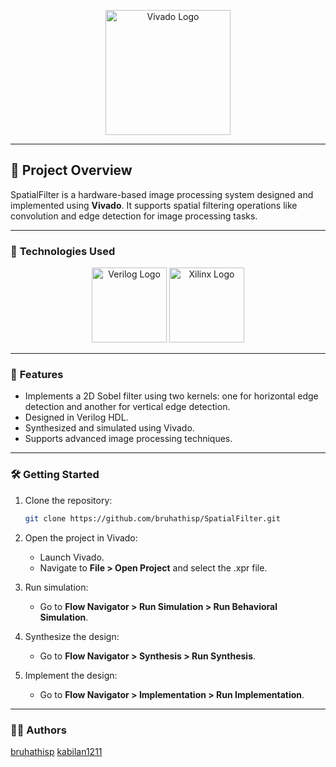 
<p align="center">
  <img src="[https://upload.wikimedia.org/wikipedia/en/thumb/5/5f/Xilinx_Vivado_logo.svg/1200px-Xilinx_Vivado_logo.svg.png](https://en.wikipedia.org/wiki/Vivado#/media/File:AMD_Vivado_logo.svg)" alt="Vivado Logo" width="200">
</p>

---

## 🌟 **Project Overview**
SpatialFilter is a hardware-based image processing system designed and implemented using **Vivado**. It supports spatial filtering operations like convolution and edge detection for image processing tasks.

---

### 🚀 **Technologies Used**
<p align="center">
  <img src="https://upload.wikimedia.org/wikipedia/commons/3/3f/Verilog_logo.svg" alt="Verilog Logo" width="120">
  <img src="https://upload.wikimedia.org/wikipedia/commons/0/0e/Xilinx_logo.svg" alt="Xilinx Logo" width="120">
</p>

---

### 🎯 **Features**
- Implements a 2D Sobel filter using two kernels: one for horizontal edge detection and another for vertical edge detection.
- Designed in Verilog HDL.
- Synthesized and simulated using Vivado.
- Supports advanced image processing techniques.

---


### 🛠️ **Getting Started**
1. Clone the repository:
   ```bash
   git clone https://github.com/bruhathisp/SpatialFilter.git
   ```
2. Open the project in Vivado:
   - Launch Vivado.
   - Navigate to **File > Open Project** and select the .xpr file.

3. Run simulation:
   - Go to **Flow Navigator > Run Simulation > Run Behavioral Simulation**.

4. Synthesize the design:
   - Go to **Flow Navigator > Synthesis > Run Synthesis**.

5. Implement the design:
   - Go to **Flow Navigator > Implementation > Run Implementation**.

---

### 🧑‍💻 **Authors**
[bruhathisp](https://github.com/bruhathisp)
[kabilan1211](https://github.com/kabilan1211)
